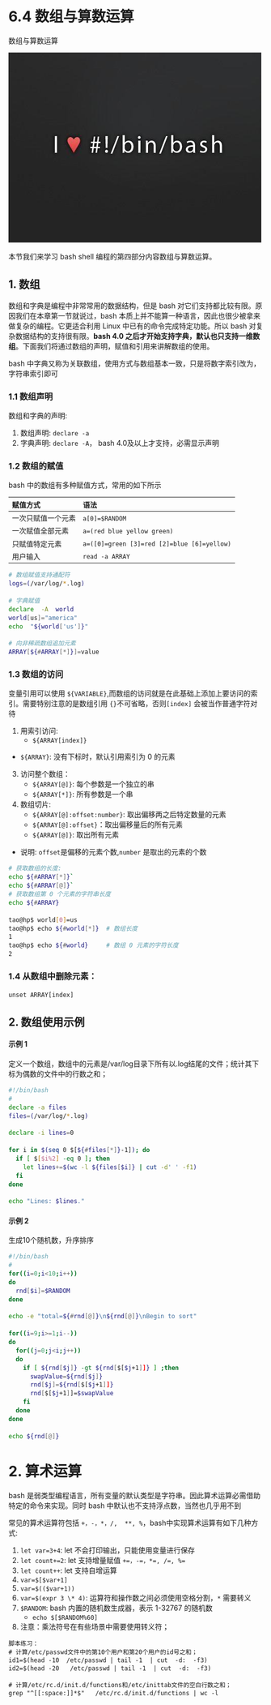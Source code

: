 # 6.4 数组与算数运算


数组与算数运算

![linux-mt](/images/linux_mt/linux_mt.jpg)
<!-- more -->

本节我们来学习 bash shell 编程的第四部分内容数组与算数运算。

## 1. 数组
数组和字典是编程中非常常用的数据结构，但是 bash 对它们支持都比较有限。原因我们在本章第一节就说过，bash 本质上并不能算一种语言，因此也很少被拿来做复杂的编程。它更适合利用 Linux 中已有的命令完成特定功能。所以 bash 对复杂数据结构的支持很有限。**bash 4.0 之后才开始支持字典，默认也只支持一维数组**。下面我们将通过数组的声明，赋值和引用来讲解数组的使用。

bash 中字典又称为关联数组，使用方式与数组基本一致，只是将数字索引改为，字符串索引即可

### 1.1 数组声明
数组和字典的声明:
1. 数组声明: `declare -a`
2. 字典声明: `declare -A`， bash 4.0及以上才支持，必需显示声明


### 1.2 数组的赋值
bash 中的数组有多种赋值方式，常用的如下所示

|赋值方式|语法|
|:---|:---|
|一次只赋值一个元素| `a[0]=$RANDOM`|
|一次赋值全部元素| `a=(red blue yellow green)`|
|只赋值特定元素| `a=([0]=green [3]=red [2]=blue [6]=yellow)`|
|用户输入|`read -a ARRAY`|

```bash
# 数组赋值支持通配符
logs=(/var/log/*.log)

# 字典赋值
declare  -A  world
world[us]="america"
echo  "${world['us']}"

# 向非稀疏数组追加元素
ARRAY[${#ARRAY[*]}]=value
```

### 1.3 数组的访问
变量引用可以使用 `${VARIABLE}`,而数组的访问就是在此基础上添加上要访问的索引。需要特别注意的是数组引用 `{}`不可省略，否则`[index]` 会被当作普通字符对待
1. 用索引访问:
	- `${ARRAY[index]}`
  - `${ARRAY}`: 没有下标时，默认引用索引为 0 的元素
3. 访问整个数组：
 	- `${ARRAY[@]}`: 每个参数是一个独立的串
 	- `${ARRAY[*]}`: 所有参数是一个串
4. 数组切片:
	- `${ARRAY[@]:offset:number}`: 取出偏移两之后特定数量的元素
	- `${ARRAY[@]:offset}`：取出偏移量后的所有元素
	- `${ARRAY[@]}`: 取出所有元素
  - 说明: `offset`是偏移的元素个数,`number` 是取出的元素的个数

```bash
# 获取数组的长度:  
echo ${#ARRAY[*]}`
echo ${#ARRAY[@]}`
# 获取数组第 0 个元素的字符串长度
echo ${#ARRAY}

tao@hp$ world[0]=us
tao@hp$ echo ${#world[*]}  # 数组长度
1
tao@hp$ echo ${#world}     # 数组 0 元素的字符长度
2
```

### 1.4 从数组中删除元素：
`unset ARRAY[index]`


## 2. 数组使用示例
#### 示例 1
定义一个数组，数组中的元素是/var/log目录下所有以.log结尾的文件；统计其下标为偶数的文件中的行数之和；

```bash
#!/bin/bash
#
declare -a files
files=(/var/log/*.log)

declare -i lines=0

for i in $(seq 0 $[${#files[*]}-1]); do
  if [ $[$i%2] -eq 0 ]; then
    let lines+=$(wc -l ${files[$i]} | cut -d' ' -f1)
  fi
done

echo "Lines: $lines."
```

#### 示例 2
生成10个随机数，升序排序

```bash
#!/bin/bash
#
for((i=0;i<10;i++))
do
  rnd[$i]=$RANDOM
done

echo -e "total=${#rnd[@]}\n${rnd[@]}\nBegin to sort"

for((i=9;i>=1;i--))
do
  for((j=0;j<i;j++))
  do
    if [ ${rnd[$j]} -gt ${rnd[$[$j+1]]} ] ;then
      swapValue=${rnd[$j]}
      rnd[$j]=${rnd[$[$j+1]]}
      rnd[$[$j+1]]=$swapValue		
    fi
  done
done

echo ${rnd[@]}
```


# 2. 算术运算
bash 是弱类型编程语言，所有变量的默认类型是字符串。因此算术运算必需借助特定的命令来实现。同时 bash 中默认也不支持浮点数，当然也几乎用不到

常见的算术运算符包括 `+，-，*，/,  **, %`，bash中实现算术运算有如下几种方式:
1. `let var=3+4`: let 不会打印输出，只能使用变量进行保存
1. `let count+=2`: let 支持增量赋值 `+=，-=，*=, /=, %=`
1. `let count++`: let 支持自增运算
2. `var=$[$var+1]`
3. `var=$(($var+1))`
4. `var=$(expr 3 \* 4)`: 运算符和操作数之间必须使用空格分割，`*` 需要转义
5. `$RANDOM`: bash 内置的随机数生成器，表示 1-32767 的随机数
   - `echo $[$RANDOM%60]`
6. 注意：乘法符号在有些场景中需要使用转义符；


```
脚本练习：
# 计算/etc/passwd文件中的第10个用户和第20个用户的id号之和；
id1=$(head -10  /etc/passwd | tail -1  | cut  -d:  -f3)
id2=$(head -20   /etc/passwd | tail -1  | cut  -d:  -f3)

# 计算/etc/rc.d/init.d/functions和/etc/inittab文件的空白行数之和；
grep "^[[:space:]]*$"   /etc/rc.d/init.d/functions | wc -l
```


